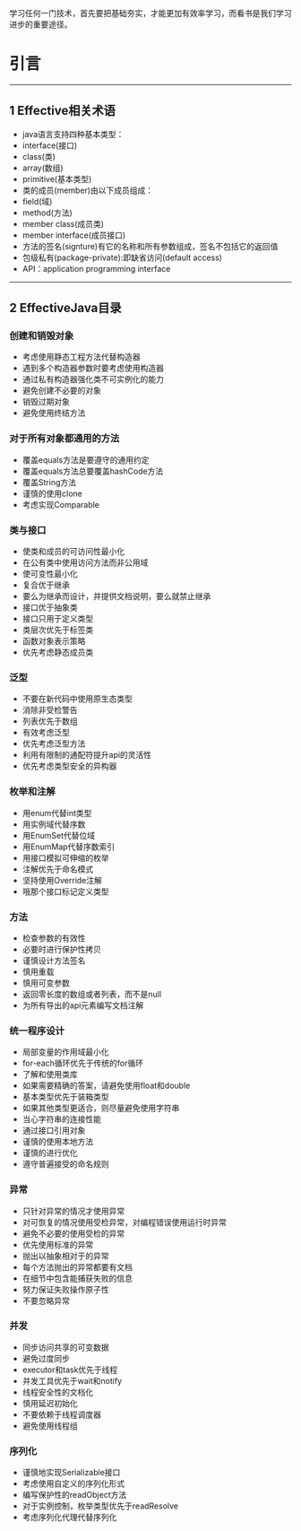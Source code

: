 学习任何一门技术，首先要把基础夯实，才能更加有效率学习，而看书是我们学习进步的重要途径。

# 引言

---
## 1 Effective相关术语

-  java语言支持四种基本类型：
 - interface(接口)
 - class(类)
 - array(数组)
 - primitive(基本类型)
- 类的成员(member)由以下成员组成：
 - field(域)
 - method(方法)
 - member class(成员类)
 - member interface(成员接口)
- 方法的签名(signture)有它的名称和所有参数组成，签名不包括它的返回值
- 包级私有(package-private):即缺省访问(default access)
- API：application programming interface

---
## 2 EffectiveJava目录

### 创建和销毁对象
- 考虑使用静态工程方法代替构造器
- 遇到多个构造器参数时要考虑使用构造器
- 通过私有构造器强化类不可实例化的能力
- 避免创建不必要的对象
- 销毁过期对象
- 避免使用终结方法

### 对于所有对象都通用的方法

- 覆盖equals方法是要遵守的通用约定
- 覆盖equals方法总要覆盖hashCode方法
- 覆盖String方法
- 谨慎的使用clone
- 考虑实现Comparable


### 类与接口

- 使类和成员的可访问性最小化
- 在公有类中使用访问方法而非公用域
- 使可变性最小化
- 复合优于继承
- 要么为继承而设计，并提供文档说明，要么就禁止继承
- 接口优于抽象类
- 接口只用于定义类型
- 类层次优先于标签类
- 函数对象表示策略
- 优先考虑静态成员类

### 泛型

- 不要在新代码中使用原生态类型
- 消除非受检警告
- 列表优先于数组
- 有效考虑泛型
- 优先考虑泛型方法
- 利用有限制的通配符提升api的灵活性
- 优先考虑类型安全的异构器

### 枚举和注解

- 用enum代替int类型
- 用实例域代替序数
- 用EnumSet代替位域
- 用EnumMap代替序数索引
- 用接口模拟可伸缩的枚举
- 注解优先于命名模式
- 坚持使用Override注解
- 哦那个接口标记定义类型

### 方法

- 检查参数的有效性
- 必要时进行保护性拷贝
- 谨慎设计方法签名
- 慎用重载
- 慎用可变参数
- 返回零长度的数组或者列表，而不是null
- 为所有导出的api元素编写文档注解

### 统一程序设计

- 局部变量的作用域最小化
- for-each循环优先于传统的for循环
- 了解和使用类库
- 如果需要精确的答案，请避免使用float和double
- 基本类型优先于装箱类型
- 如果其他类型更适合，则尽量避免使用字符串
- 当心字符串的连接性能
- 通过接口引用对象
- 谨慎的使用本地方法
- 谨慎的进行优化
- 遵守普遍接受的命名规则



### 异常

- 只针对异常的情况才使用异常
- 对可恢复的情况使用受检异常，对编程错误使用运行时异常
- 避免不必要的使用受检的异常
- 优先使用标准的异常
- 抛出以抽象相对于的异常
- 每个方法抛出的异常都要有文档
- 在细节中包含能捕获失败的信息
- 努力保证失败操作原子性
- 不要忽略异常

### 并发

- 同步访问共享的可变数据
- 避免过度同步
- executor和task优先于线程
- 并发工具优先于wait和notify
- 线程安全性的文档化
- 慎用延迟初始化
- 不要依赖于线程调度器
- 避免使用线程组

### 序列化

- 谨慎地实现Serializable接口
- 考虑使用自定义的序列化形式
- 编写保护性的readObject方法
- 对于实例控制，枚举类型优先于readResolve
- 考虑序列化代理代替序列化
